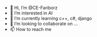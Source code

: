 - 👋 Hi, I’m @CE-Fariborz
- 👀 I’m interested in AI
- 🌱 I’m currently learning c++, c#, django
- 💞️ I’m looking to collaborate on ...
- 📫 How to reach me     

<!---
feri38/feri38 is a ✨ special ✨ repository because its `README.md` (this file) appears on your GitHub profile.
You can click the Preview link to take a look at your changes.
--->
